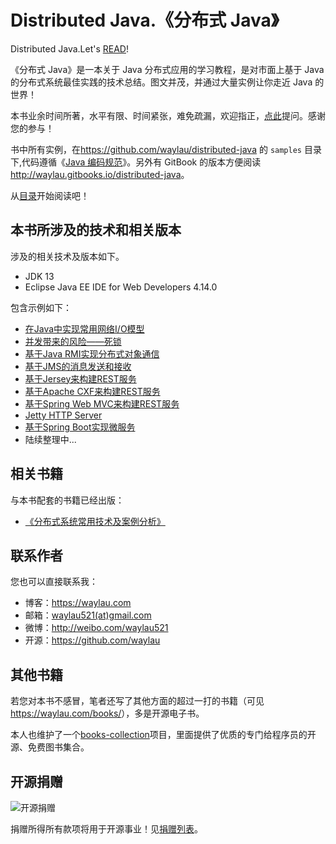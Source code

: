 # Distributed Java.《分布式 Java》

Distributed Java.Let's [READ](SUMMARY.md)!

《分布式 Java》是一本关于 Java 分布式应用的学习教程，是对市面上基于 Java 的分布式系统最佳实践的技术总结。图文并茂，并通过大量实例让你走近 Java 的世界！

本书业余时间所著，水平有限、时间紧张，难免疏漏，欢迎指正，[点此](https://github.com/waylau/distributed-java/issues)提问。感谢您的参与！

书中所有实例，在<https://github.com/waylau/distributed-java> 的 `samples` 目录下,代码遵循《[Java 编码规范](<https://github.com/waylau/java-code-conventions>)》。另外有 GitBook 的版本方便阅读 <http://waylau.gitbooks.io/distributed-java>。

从[目录](SUMMARY.md)开始阅读吧！


## 本书所涉及的技术和相关版本

涉及的相关技术及版本如下。

* JDK 13
* Eclipse Java EE IDE for Web Developers 4.14.0

包含示例如下：

* [在Java中实现常用网络I/O模型](samples/java-io-mode)
* [并发带来的风险——死锁](samples/java-concurrency)
* [基于Java RMI实现分布式对象通信](samples/java-rmi)
* [基于JMS的消息发送和接收](samples/jms-msg)
* [基于Jersey来构建REST服务](samples/jersey-rest)
* [基于Apache CXF来构建REST服务](samples/cxf-rest)
* [基于Spring Web MVC来构建REST服务](samples/spring-rest)
* [Jetty HTTP Server](samples/javase-rest)
* [基于Spring Boot实现微服务](samples/spring-boot-rest)
* 陆续整理中...


## 相关书籍

与本书配套的书籍已经出版：

* [《分布式系统常用技术及案例分析》](https://github.com/waylau/distributed-systems-technologies-and-cases-analysis)


## 联系作者

您也可以直接联系我：

* 博客：https://waylau.com
* 邮箱：[waylau521(at)gmail.com](mailto:waylau521@gmail.com)
* 微博：http://weibo.com/waylau521
* 开源：https://github.com/waylau

## 其他书籍

若您对本书不感冒，笔者还写了其他方面的超过一打的书籍（可见<https://waylau.com/books/>），多是开源电子书。

本人也维护了一个[books-collection](https://github.com/waylau/books-collection)项目，里面提供了优质的专门给程序员的开源、免费图书集合。

## 开源捐赠


![开源捐赠](https://waylau.com/images/showmethemoney-sm.jpg)

捐赠所得所有款项将用于开源事业！见[捐赠列表](https://waylau.com/donate/)。
